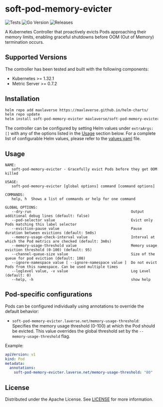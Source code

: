 # soft-pod-memory-evicter

![Tests](https://github.com/maxlaverse/soft-pod-memory-evicter/actions/workflows/tests.yml/badge.svg?branch=main)
![Go Version](https://img.shields.io/github/go-mod/go-version/maxlaverse/soft-pod-memory-evicter)
![Releases](https://img.shields.io/github/v/release/maxlaverse/soft-pod-memory-evicter?include_prereleases)

A Kubernetes Controller that proactively evicts Pods approaching their memory limits, enabling graceful shutdowns before OOM (Out of Memory) termination occurs.

## Supported Versions

The controller has been tested and built with the following components:

- Kubernetes >= 1.32.1
- Metric Server >= 0.7.2

## Installation

```bash
helm repo add maxlaverse https://maxlaverse.github.io/helm-charts/
helm repo update
helm install soft-pod-memory-evicter maxlaverse/soft-pod-memory-evicter
```

The controller can be configured by setting Helm values under `extraArgs: []` with any of the options listed in the [Usage](#usage) section below. For a complete list of configurable Helm values, please refer to the [values.yaml][values] file.

## Usage

```
NAME:
   soft-pod-memory-evicter - Gracefully evict Pods before they get OOM killed

USAGE:
   soft-pod-memory-evicter [global options] command [command options]

COMMANDS:
   help, h  Shows a list of commands or help for one command

GLOBAL OPTIONS:
   --dry-run                                              Output additional debug lines (default: false)
   --pod-selector value                                   Evict only Pods matching this label selector
   --eviction-pause value                                 Pause duration between evictions (default: 5m0s)
   --memory-usage-check-interval value                    Interval at which the Pod metrics are checked (default: 3m0s)
   --memory-usage-threshold value                         Memory usage eviction threshold (0-100) (default: 95)
   --channel-queue-size value                             Size of the queue for pod eviction (default: 100)
   --ignore-namespace value [ --ignore-namespace value ]  Do not evict Pods from this namespace. Can be used multiple times
   --loglevel value, -v value                             Log Level (default: 0)
   --help, -h                                             show help
```

## Pod-specific configurations

Pods can be configured individually using annotations to override the default behavior:

- `soft-pod-memory-evicter.laverse.net/memory-usage-threshold`: Specifies the memory usage threshold (0-100) at which the Pod should be evicted. This value overrides the global threshold set by the `--memory-usage-threshold` flag.

Example:

```yaml
apiVersion: v1
kind: Pod
metadata:
  annotations:
    soft-pod-memory-evicter.laverse.net/memory-usage-threshold: "80"
```

## License

Distributed under the Apache License. See [LICENSE](./LICENSE) for more information.

[values]: https://github.com/maxlaverse/helm-charts/blob/main/charts/soft-pod-memory-evicter/values.yaml
